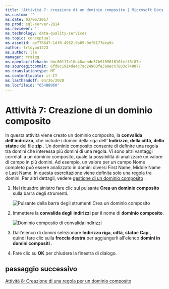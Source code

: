 ```yaml
---
title: 'Attività 7: creazione di un dominio composito | Microsoft Docs'
ms.custom: ''
ms.date: 03/06/2017
ms.prod: sql-server-2014
ms.reviewer: ''
ms.technology: data-quality-services
ms.topic: conceptual
ms.assetid: ae778647-1df0-4952-9a69-0ef6177eea9c
author: lrtoyou1223
ms.author: lle
manager: craigg
ms.openlocfilehash: bbc00117e10e48adbde37b9f0561610feff8f87e
ms.sourcegitcommit: 6fd8c1914de4c7ac24900fe388ecc7883c740077
ms.translationtype: MT
ms.contentlocale: it-IT
ms.lasthandoff: 04/26/2020
ms.locfileid: "65488960"
---
```

# <a name="task-7-creating-a-composite-domain"></a>Attività 7: Creazione di un dominio composito
  In questa attività viene creato un dominio composito, la **convalida dell'indirizzo**, che include i domini della riga dell' **Indirizzo**, **della città**, **dello stato**e del file **zip** . Un dominio composito consente di definire una regola tra domini che interessa più domini di una regola. Vi sono altri vantaggi correlati a un dominio composito, quale la possibilità di analizzare un valore di campo in più domini.  Ad esempio, un valore per un campo Nome completo può essere analizzato in domini diversi First Name, Middle Name e Last Name. In questa esercitazione viene definita solo una regola tra domini. Per altri dettagli, vedere [gestione di un dominio composito](https://msdn.microsoft.com/library/hh510399.aspx) .  
  
1.  Nel riquadro sinistro fare clic sul pulsante **Crea un dominio composito** sulla barra degli strumenti.  
  
     ![Pulsante della barra degli strumenti Crea un dominio composito](../../2014/tutorials/media/et-creatingacompositedomain-01.jpg "Pulsante della barra degli strumenti Crea un dominio composito")  
  
2.  Immettere la **convalida degli indirizzi** per il nome di **dominio composito**.  
  
     ![Dominio composito di convalida indirizzi](../../2014/tutorials/media/et-creatingacompositedomain-02.jpg "Dominio composito di convalida indirizzi")  
  
3.  Dall'elenco di domini selezionare **Indirizzo riga**, **città**, **stato**e **Cap** , quindi fare clic sulla **freccia destra** per aggiungerli all'elenco **domini in domini compositi** .  
  
4.  Fare clic su **OK** per chiudere la finestra di dialogo.  
  
## <a name="next-step"></a>passaggio successivo  
 [Attività 8: Creazione di una regola per un dominio composito](../../2014/tutorials/task-8-creating-a-composite-domain-rule.md)  
  
  
